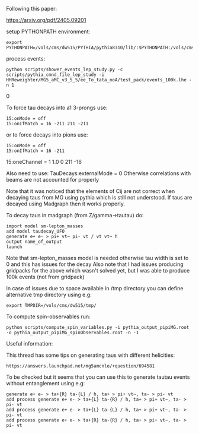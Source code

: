 Following this paper:

https://arxiv.org/pdf/2405.09201

setup PYTHONPATH environment:

    export PYTHONPATH=/vols/cms/dw515/PYTHIA/pythia8310/lib/:$PYTHONPATH:/vols/cms/dw515/HH_reweighting/HHReweighter/:/vols/cms/dw515/HH_reweighting/HHReweighter/python::/vols/cms/dw515/HH_reweighting/python

process events:

    python scripts/shower_events_lep_study.py -c scripts/pythia_cmnd_file_lep_study -i HHReweighter/MG5_aMC_v3_5_5/ee_To_tata_noA/test_pack/events_100k.lhe -n 1
0

To force tau decays into a1 3-prongs use:

    15:onMode = off
    15:onIfMatch = 16 -211 211 -211

or to force decays into pions use:

    15:onMode = off
    15:onIfMatch = 16 -211

15:oneChannel = 1 1.0 0 211 -16

Also need to use:
    TauDecays:externalMode = 0
Otherwise correlations with beams are not accounted for properly

Note that it was noticed that the elements of Cij are not correct when decaying taus from MG using pythia which is still not understood. If taus are decayed using Madgraph then it works properly.

To decay taus in madgraph (from Z/gamma->tautau) do:

    import model sm-lepton_masses
    add model taudecay_UFO
    generate e+ e- > pi+ vt~ pi- vt / vt vt~ h
    output name_of_output
    launch

Note that sm-lepton_masses model is needed otherwise tau width is set to 0 and this has issues for the decay
Also note that I had issues producing gridpacks for the above which wasn't solved yet, but I was able to produce 100k events (not from gridpack)

In case of issues due to space available in /tmp directory you can define alternative tmp directory using e.g:

    export TMPDIR=/vols/cms/dw515/tmp/


To compute spin-observables run:

    python scripts/compute_spin_variables.py -i pythia_output_pipiMG.root -o pythia_output_pipiMG_spinObservables.root -n -1

Useful information:

This thread has some tips on generating taus with different helicities:

    https://answers.launchpad.net/mg5amcnlo/+question/694581

To be checked but it seems that you can use this to generate tautau events without entanglement using e.g:

    generate e+ e- > ta+{R} ta-{L} / h, ta+ > pi+ vt~, ta- > pi- vt
    add process generate e+ e- > ta+{L} ta-{R} / h, ta+ > pi+ vt~, ta- > pi- vt
    add process generate e+ e- > ta+{L} ta-{L} / h, ta+ > pi+ vt~, ta- > pi- vt
    add process generate e+ e- > ta+{R} ta-{R} / h, ta+ > pi+ vt~, ta- > pi- vt
